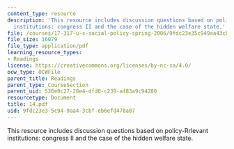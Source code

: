 ```yaml
---
content_type: resource
description: 'This resource includes discussion questions based on policy-Rrlevant
  institutions: congress II and the case of the hidden welfare state.'
file: /courses/17-317-u-s-social-policy-spring-2006/9fdc23e35c949aa43cbfeb6efd478a07_14.pdf
file_size: 16079
file_type: application/pdf
learning_resource_types:
- Readings
license: https://creativecommons.org/licenses/by-nc-sa/4.0/
ocw_type: OCWFile
parent_title: Readings
parent_type: CourseSection
parent_uid: 536e0c27-28e4-dfd0-c239-af83a9c94280
resourcetype: Document
title: 14.pdf
uid: 9fdc23e3-5c94-9aa4-3cbf-eb6efd478a07
---
```

This resource includes discussion questions based on policy-Rrlevant institutions: congress II and the case of the hidden welfare state.